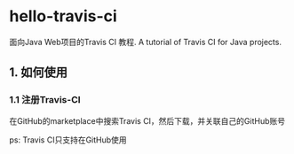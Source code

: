 # hello-travis-ci
面向Java Web项目的Travis CI 教程. A tutorial of Travis CI for Java projects.

## 1. 如何使用

### 1.1 注册Travis-CI

在GitHub的marketplace中搜索Travis CI，然后下载，并关联自己的GitHub账号

ps: Travis CI只支持在GitHub使用


 
 